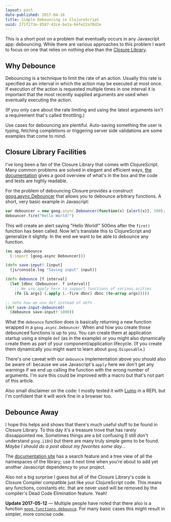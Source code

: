 ```yaml
---
layout: post
date-published: 2017-04-16
title: Simple Debouncing in ClojureScript
uuid: 271f273e-8587-42ce-be1a-6efe22a78d2e
---
```


This is a short post on a problem that eventually occurs in any
Javascript app: debouncing. While there are various approaches to
this problem I want to focus on one that relies on nothing else than
the [Closure Library](https://developers.google.com/closure/library/).

## Why Debounce

Debouncing is a technique to limit the rate of an action. Usually this
rate is specified as an interval in which the action may be executed
at most once. If execution of the action is requested multiple times
in one interval it is important that the most recently supplied
arguments are used when eventually executing the action.

(If you only care about the rate limiting and using the latest
arguments isn't a requirement that's called throttling.)

Use cases for debouncing are plentiful. Auto-saving something the user
is typing, fetching completions or triggering server side validations
are some examples that come to mind.

## Closure Library Facilities

I've long been a fan of the Closure Library that comes with
ClojureScript.  Many common problems are solved in elegant and
efficient
ways, [the documentation](https://google.github.io/closure-library/)
gives a good overview of what's in the box and the code and tests are
highly readable.

For the problem of debouncing Closure provides a construct [goog.async.Debouncer](https://google.github.io/closure-library/api/goog.async.Debouncer.html)
that allows you to debounce arbitrary functions. A short, very basic example in Javascript:

```js
var debouncer = new goog.async.Debouncer(function(x) {alert(x)}, 500);
debouncer.fire("Hello World!")
```

This will create an alert saying "Hello World!" 500ms after the
`fire()` function has been called. Now let's translate this to
ClojureScript and generalize it slightly. In the end we want to be
able to debounce any function.

```clojure
(ns app.debounce
  (:import [goog.async Debouncer]))

(defn save-input! [input]
  (js/console.log "Saving input" input))

(defn debounce [f interval]
  (let [dbnc (Debouncer. f interval)]
    ;; We use apply here to support functions of various arities
    (fn [& args] (.apply (.-fire dbnc) dbnc (to-array args)))))

;; note how we use def instead of defn
(def save-input-debounced!
  (debounce save-input! 1000))
```

What the `debounce` function does is basically returning a new
function wrapped in a `goog.async.Debouncer`. When and how you create
those debounced functions is up to you. You can create them at
application startup using a simple `def` (as in the example) or you
might also dynamically create them as part of your
component/application lifecycle. (If you create them dynamically you
might want to learn about `goog.Disposable`.)

There's one caveat with our `debounce` implementation above you should
also be aware of: because we use Javascript's `apply` here we don't
get any warnings if we end up calling the function with the wrong
number of arguments. I'm sure this could be improved with a macro but
that's not part of this article.

Also small disclaimer on the code: I mostly tested it
with [Lumo](https://github.com/anmonteiro/lumo) in a REPL but I'm
confident that it will work fine in a browser too.

## Debounce Away

I hope this helps and shows that there's much useful stuff to be found
in Closure Library. To this day it's a treasure trove that has rarely
dissappointed me. Sometimes things are a bit confusing (I still don't
understand `goog.i18n`) but there are many truly simple gems to be
found. *Maybe I should do a post about my favorites some day...*

The [documentation site](https://google.github.io/closure-library) has
a search feature and a tree view of all the namespaces of the library;
use it next time when you're about to add yet another Javascript
dependency to your project.

Also not a big surprise I guess but all of the Closure Library's code
is Closure Compiler compatible just like your ClojureScript code. This
means any functions, constants etc. that are never used will be
removed by the compiler's Dead Code Elimination feature. Yeah!

**Update 2017-05-12** — Multiple people have noted that there also
is a function [`goog.functions.debounce`](https://google.github.io/closure-library/api/goog.functions.html#debounce). For many basic cases this
might result in simpler, more concise code.
